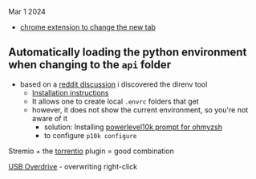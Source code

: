 
Mar 1 2024
- [chrome extension to change the new tab](https://chromewebstore.google.com/detail/mmjbdbjnoablegbkcklggeknkfcjkjia)

## Automatically loading the python environment when changing to the `api` folder

- based on a [reddit discussion](https://www.reddit.com/r/zsh/comments/omgzcy/best_plugin_to_autosource_python_virtualenv_when/) i discovered the direnv tool
	- [Installation instructions](https://direnv.net/) 
	- It allows one to create local `.envrc` folders that get
	- however, it does not show the current environment, so you're not aware of it
		- solution: Installing [powerlevel10k prompt for ohmyzsh](https://dev.to/abdfnx/oh-my-zsh-powerlevel10k-cool-terminal-1no0)
		- to configure `p10k configure`


Stremio  + the [torrentio](https://torrentio.strem.fun/lite/configure) plugin = good combination

[USB Overdrive](https://www.usboverdrive.com/index.php/download/) - overwriting right-click



